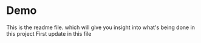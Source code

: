 # Demo

This is the readme file. which will give you insight into what's being done in this project
First update in this file
